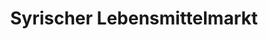 ---
title: "Syrischer Lebensmittelmarkt"
url: /froendenberg-ruhr/syrischer-lebensmittelmarkt/
shop: Lebensmittel
---